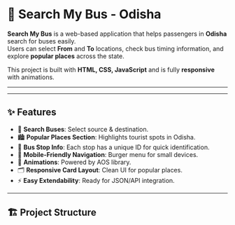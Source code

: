 # 🚌 Search My Bus - Odisha

**Search My Bus** is a web-based application that helps passengers in **Odisha** search for buses easily.  
Users can select **From** and **To** locations, check bus timing information, and explore **popular places** across the state.  

This project is built with **HTML, CSS, JavaScript** and is fully **responsive** with animations.  

---

---

## ✨ Features
- 🔎 **Search Buses**: Select source & destination.  
- 🏙️ **Popular Places Section**: Highlights tourist spots in Odisha.  
- 📍 **Bus Stop Info**: Each stop has a unique ID for quick identification.  
- 📱 **Mobile-Friendly Navigation**: Burger menu for small devices.  
- 🎨 **Animations**: Powered by AOS library.  
- 🗂️ **Responsive Card Layout**: Clean UI for popular places.  
- ⚡ **Easy Extendability**: Ready for JSON/API integration.  

---

## 🏗️ Project Structure
